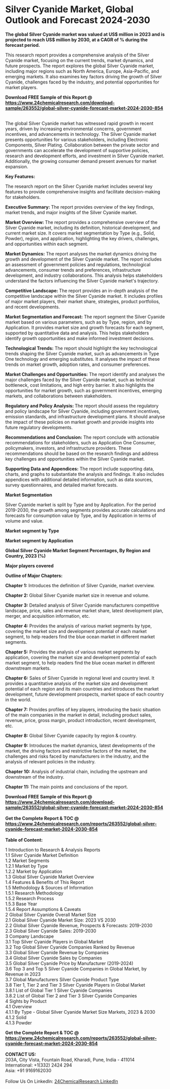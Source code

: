 <h1>Silver Cyanide Market, Global Outlook and Forecast 2024-2030</h1><p><strong>The global Silver Cyanide market was valued at US$ million in 2023 and is projected to reach US$ million by 2030, at a CAGR of % during the forecast period.</strong></p><p>
</p><p>This research report provides a comprehensive analysis of the Silver Cyanide market, focusing on the current trends, market dynamics, and future prospects. The report explores the global Silver Cyanide market, including major regions such as North America, Europe, Asia-Pacific, and emerging markets. It also examines key factors driving the growth of Silver Cyanide, challenges faced by the industry, and potential opportunities for market players.</p><div><b>Download FREE Sample of this Report @ 
            <a href="https://www.24chemicalresearch.com/download-sample/263552/global-silver-cyanide-forecast-market-2024-2030-854">
            https://www.24chemicalresearch.com/download-sample/263552/global-silver-cyanide-forecast-market-2024-2030-854</a></b></div><br><p>
The global Silver Cyanide market has witnessed rapid growth in recent years, driven by increasing environmental concerns, government incentives, and advancements in technology. The Silver Cyanide market presents opportunities for various stakeholders, including Electronic Components, Silver Plating. Collaboration between the private sector and governments can accelerate the development of supportive policies, research and development efforts, and investment in Silver Cyanide market. Additionally, the growing consumer demand present avenues for market expansion.</p><p>
</p><p>
<strong>Key Features:</strong></p><p>
The research report on the Silver Cyanide market includes several key features to provide comprehensive insights and facilitate decision-making for stakeholders.</p><p>
<strong>Executive Summary: </strong>The report provides overview of the key findings, market trends, and major insights of the Silver Cyanide market.</p><p>
<strong>Market Overview: </strong>The report provides a comprehensive overview of the Silver Cyanide market, including its definition, historical development, and current market size. It covers market segmentation by Type (e.g., Solid, Powder), region, and application, highlighting the key drivers, challenges, and opportunities within each segment.</p><p>
<strong>Market Dynamics:</strong> The report analyses the market dynamics driving the growth and development of the Silver Cyanide market. The report includes an assessment of government policies and regulations, technological advancements, consumer trends and preferences, infrastructure development, and industry collaborations. This analysis helps stakeholders understand the factors influencing the Silver Cyanide market's trajectory.</p><p>
<strong>Competitive Landscape: </strong>The report provides an in-depth analysis of the competitive landscape within the Silver Cyanide market. It includes profiles of major market players, their market share, strategies, product portfolios, and recent developments.</p><p>
<strong>Market Segmentation and Forecast:</strong> The report segment the Silver Cyanide market based on various parameters, such as by Type, region, and by Application. It provides market size and growth forecasts for each segment, supported by quantitative data and analysis. This helps stakeholders identify growth opportunities and make informed investment decisions.</p><p>
<strong>Technological Trends:</strong> The report should highlight the key technological trends shaping the Silver Cyanide market, such as advancements in Type One technology and emerging substitutes. It analyses the impact of these trends on market growth, adoption rates, and consumer preferences.</p><p>
<strong>Market Challenges and Opportunities:</strong> The report identify and analyses the major challenges faced by the Silver Cyanide market, such as technical bottleneck, cost limitations, and high entry barrier. It also highlights the opportunities for market growth, such as government incentives, emerging markets, and collaborations between stakeholders.</p><p>
<strong>Regulatory and Policy Analysis: </strong>The report should assess the regulatory and policy landscape for Silver Cyanide, including government incentives, emission standards, and infrastructure development plans. It should analyse the impact of these policies on market growth and provide insights into future regulatory developments.</p><p>
<strong>Recommendations and Conclusion:</strong> The report conclude with actionable recommendations for stakeholders, such as Application One Consumer, policymakers, investors, and infrastructure providers. These recommendations should be based on the research findings and address key challenges and opportunities within the Silver Cyanide market.</p><p>
<strong>Supporting Data and Appendices:</strong> The report include supporting data, charts, and graphs to substantiate the analysis and findings. It also includes appendices with additional detailed information, such as data sources, survey questionnaires, and detailed market forecasts.</p><p>
<strong>Market Segmentation</strong></p><p>
Silver Cyanide market is split by Type and by Application. For the period 2019-2030, the growth among segments provides accurate calculations and forecasts for consumption value by Type, and by Application in terms of volume and value.</p><p>
<strong>Market segment by Type</strong></p><p>
</p><p>
</p><p><strong>Market segment by Application</strong></p><p>
</p><p>
</p><p><strong>Global Silver Cyanide Market Segment Percentages, By Region and Country, 2023 (%)</strong></p><p>
</p><p>
<strong>Major players covered</strong></p><p>
</p><p>
</p><p><strong>Outline of Major Chapters:</strong></p><p>
<strong>Chapter 1:</strong> Introduces the definition of Silver Cyanide, market overview.</p><p>
<strong>Chapter 2: </strong>Global Silver Cyanide market size in revenue and volume.</p><p>
<strong>Chapter 3: </strong>Detailed analysis of Silver Cyanide manufacturers competitive landscape, price, sales and revenue market share, latest development plan, merger, and acquisition information, etc.</p><p>
<strong>Chapter 4: </strong>Provides the analysis of various market segments by type, covering the market size and development potential of each market segment, to help readers find the blue ocean market in different market segments.</p><p>
<strong>Chapter 5:</strong> Provides the analysis of various market segments by application, covering the market size and development potential of each market segment, to help readers find the blue ocean market in different downstream markets.</p><p>
<strong>Chapter 6:</strong> Sales of Silver Cyanide in regional level and country level. It provides a quantitative analysis of the market size and development potential of each region and its main countries and introduces the market development, future development prospects, market space of each country in the world.</p><p>
<strong>Chapter 7:</strong> Provides profiles of key players, introducing the basic situation of the main companies in the market in detail, including product sales, revenue, price, gross margin, product introduction, recent development, etc.</p><p>
<strong>Chapter 8: </strong>Global Silver Cyanide capacity by region &amp; country.</p><p>
<strong>Chapter 9:</strong> Introduces the market dynamics, latest developments of the market, the driving factors and restrictive factors of the market, the challenges and risks faced by manufacturers in the industry, and the analysis of relevant policies in the industry.</p><p>
<strong>Chapter 10:</strong> Analysis of industrial chain, including the upstream and downstream of the industry.</p><p>
<strong>Chapter 11: </strong>The main points and conclusions of the report.</p><div><b>Download FREE Sample of this Report @ 
            <a href="https://www.24chemicalresearch.com/download-sample/263552/global-silver-cyanide-forecast-market-2024-2030-854">
            https://www.24chemicalresearch.com/download-sample/263552/global-silver-cyanide-forecast-market-2024-2030-854</a></b></div><br><div><b>Get the Complete Report & TOC @ 
            <a href="https://www.24chemicalresearch.com/reports/263552/global-silver-cyanide-forecast-market-2024-2030-854">
            https://www.24chemicalresearch.com/reports/263552/global-silver-cyanide-forecast-market-2024-2030-854</a></b></div><br>
            <b>Table of Content:</b><p>1 Introduction to Research & Analysis Reports<br />
    1.1 Silver Cyanide Market Definition<br />
    1.2 Market Segments<br />
        1.2.1 Market by Type<br />
        1.2.2 Market by Application<br />
    1.3 Global Silver Cyanide Market Overview<br />
    1.4 Features & Benefits of This Report<br />
    1.5 Methodology & Sources of Information<br />
        1.5.1 Research Methodology<br />
        1.5.2 Research Process<br />
        1.5.3 Base Year<br />
        1.5.4 Report Assumptions & Caveats<br />
2 Global Silver Cyanide Overall Market Size<br />
    2.1 Global Silver Cyanide Market Size: 2023 VS 2030<br />
    2.2 Global Silver Cyanide Revenue, Prospects & Forecasts: 2019-2030<br />
    2.3 Global Silver Cyanide Sales: 2019-2030<br />
3 Company Landscape<br />
    3.1 Top Silver Cyanide Players in Global Market<br />
    3.2 Top Global Silver Cyanide Companies Ranked by Revenue<br />
    3.3 Global Silver Cyanide Revenue by Companies<br />
    3.4 Global Silver Cyanide Sales by Companies<br />
    3.5 Global Silver Cyanide Price by Manufacturer (2019-2024)<br />
    3.6 Top 3 and Top 5 Silver Cyanide Companies in Global Market, by Revenue in 2023<br />
    3.7 Global Manufacturers Silver Cyanide Product Type<br />
    3.8 Tier 1, Tier 2 and Tier 3 Silver Cyanide Players in Global Market<br />
        3.8.1 List of Global Tier 1 Silver Cyanide Companies<br />
        3.8.2 List of Global Tier 2 and Tier 3 Silver Cyanide Companies<br />
4 Sights by Product<br />
    4.1 Overview<br />
        4.1.1 By Type - Global Silver Cyanide Market Size Markets, 2023 & 2030<br />
        4.1.2 Solid<br />
        4.1.3 Powder<br />
 </p><div><b>Get the Complete Report & TOC @ 
            <a href="https://www.24chemicalresearch.com/reports/263552/global-silver-cyanide-forecast-market-2024-2030-854">
            https://www.24chemicalresearch.com/reports/263552/global-silver-cyanide-forecast-market-2024-2030-854</a></b></div><br><b>CONTACT US:</b><br>
            203A, City Vista, Fountain Road, Kharadi, Pune, India - 411014<br>
            International: +1(332) 2424 294<br>
            Asia: +91 9169162030 <br><br>
            Follow Us On LinkedIn: <a href="https://www.linkedin.com/company/24chemicalresearch/">24ChemicalResearch LinkedIn</a>